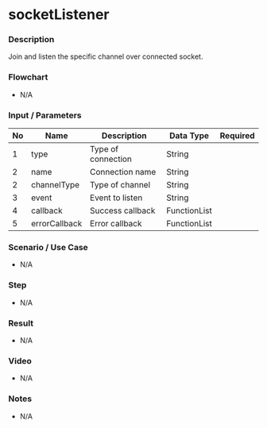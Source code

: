 # socketListener

### Description

Join and listen the specific channel over connected socket.

### Flowchart

- N/A

<!--![Flowchart](componentValue-flowchart.png?raw=true)-->

### Input / Parameters

| No | Name | Description | Data Type | Required |
| ------ | ------ | ------ |------ | ------ |
| 1 | type | Type of connection | String |   |
| 2 | name | Connection name | String |  | 
| 2 | channelType | Type of channel | String |  | 
| 3 | event | Event to listen | String |  | 
| 4 | callback | Success callback | FunctionList |  | 
| 5 | errorCallback | Error callback | FunctionList |  | 

### Scenario / Use Case

- N/A

### Step

- N/A

### Result

- N/A

### Video

- N/A

### Notes

- N/A